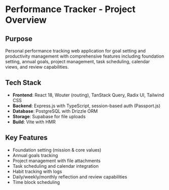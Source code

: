 # Performance Tracker - Project Overview

## Purpose
Personal performance tracking web application for goal setting and productivity management with comprehensive features including foundation setting, annual goals, project management, task scheduling, calendar views, and review capabilities.

## Tech Stack
- **Frontend**: React 18, Wouter (routing), TanStack Query, Radix UI, Tailwind CSS
- **Backend**: Express.js with TypeScript, session-based auth (Passport.js)
- **Database**: PostgreSQL with Drizzle ORM
- **Storage**: Supabase for file uploads
- **Build**: Vite with HMR

## Key Features
- Foundation setting (mission & core values)
- Annual goals tracking
- Project management with file attachments
- Task scheduling and calendar integration
- Habit tracking with logs
- Daily/weekly/monthly reflection and review capabilities
- Time block scheduling